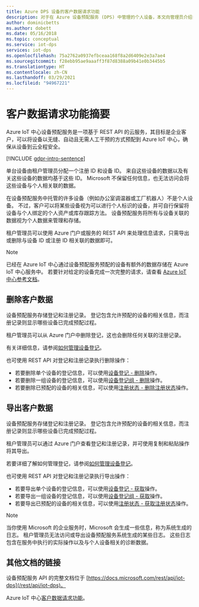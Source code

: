 ```yaml
---
title: Azure DPS 设备的客户数据请求功能
description: 对于在 Azure 设备预配服务 (DPS) 中管理的个人设备，本文向管理员介绍如何导出或删除个人数据。
author: dominicbetts
ms.author: dobett
ms.date: 05/16/2018
ms.topic: conceptual
ms.service: iot-dps
services: iot-dps
ms.openlocfilehash: 75a2762a0937efbceaa168f8a2d6409e2e3a7ae4
ms.sourcegitcommit: f28ebb95ae9aaaff3f87d8388a09b41e0b3445b5
ms.translationtype: HT
ms.contentlocale: zh-CN
ms.lasthandoff: 03/29/2021
ms.locfileid: "94967221"
---
```

# <a name="summary-of-customer-data-request-features"></a>客户数据请求功能摘要

Azure IoT 中心设备预配服务是一项基于 REST API 的云服务，其目标是企业客户，可以将设备以无缝、自动且无需人工干预的方式预配到 Azure IoT 中心，确保从设备到云全程安全。

[!INCLUDE [gdpr-intro-sentence](../../includes/gdpr-intro-sentence.md)]

单台设备由租户管理员分配一个注册 ID 和设备 ID。 来自这些设备的数据以及有关这些设备的数据均基于这些 ID。 Microsoft 不保留任何信息，也无法访问会将这些设备与个人相关联的数据。

在设备预配服务中托管的许多设备（例如办公室调温器或工厂机器人）不是个人设备。 不过，客户可以将某些设备视为可以进行个人标识的设备，并可自行保留将设备与个人绑定的个人资产或库存跟踪方法。 设备预配服务将所有与设备关联的数据视为个人数据来管理和存储。

租户管理员可以使用 Azure 门户或服务的 REST API 来处理信息请求，只需导出或删除与设备 ID 或注册 ID 相关联的数据即可。

> [!NOTE]
> 已经在 Azure IoT 中心通过设备预配服务预配的设备有额外的数据存储在 Azure IoT 中心服务中。 若要针对给定的设备完成一次完整的请求，请查看 [Azure IoT 中心参考文档](../iot-hub/iot-hub-customer-data-requests.md)。

## <a name="deleting-customer-data"></a>删除客户数据

设备预配服务存储登记和注册记录。 登记包含允许预配的设备的相关信息，而注册记录则显示哪些设备已完成预配过程。

租户管理员可以从 Azure 门户中删除登记，这也会删除任何关联的注册记录。

有关详细信息，请参阅[如何管理设备登记](how-to-manage-enrollments.md)。

也可使用 REST API 对登记和注册记录执行删除操作：

* 若要删除单个设备的登记信息，可以使用[设备登记 - 删除](/rest/api/iot-dps/deleteindividualenrollment/deleteindividualenrollment)操作。
* 若要删除一组设备的登记信息，可以使用[设备登记组 - 删除](/rest/api/iot-dps/deleteenrollmentgroup/deleteenrollmentgroup)操作。
* 若要删除已预配的设备的相关信息，可以使用[注册状态 - 删除注册状态](/rest/api/iot-dps/deletedeviceregistrationstate/deletedeviceregistrationstate)操作。

## <a name="exporting-customer-data"></a>导出客户数据

设备预配服务存储登记和注册记录。 登记包含允许预配的设备的相关信息，而注册记录则显示哪些设备已完成预配过程。

租户管理员可以通过 Azure 门户查看登记和注册记录，并可使用复制和粘贴操作将其导出。

若要详细了解如何管理登记，请参阅[如何管理设备登记](how-to-manage-enrollments.md)。

也可使用 REST API 对登记和注册记录执行导出操作：

* 若要导出单个设备的登记信息，可以使用[设备登记 - 获取](/rest/api/iot-dps/getindividualenrollment/getindividualenrollment)操作。
* 若要导出一组设备的登记信息，可以使用[设备登记组 - 获取](/rest/api/iot-dps/getenrollmentgroup/getenrollmentgroup)操作。
* 若要导出已预配的设备的相关信息，可以使用[注册状态 - 获取注册状态](/rest/api/iot-dps/getdeviceregistrationstate/getdeviceregistrationstate)操作。

> [!NOTE]
> 当你使用 Microsoft 的企业服务时，Microsoft 会生成一些信息，称为系统生成的日志。 租户管理员无法访问或导出设备预配服务系统生成的某些日志。 这些日志包含在服务中执行的实际操作以及与个人设备相关的诊断数据。

## <a name="links-to-additional-documentation"></a>其他文档的链接

设备预配服务 API 的完整文档位于 [https://docs.microsoft.com/rest/api/iot-dps](/rest/api/iot-dps)。

Azure IoT 中心[客户数据请求功能](../iot-hub/iot-hub-customer-data-requests.md)。